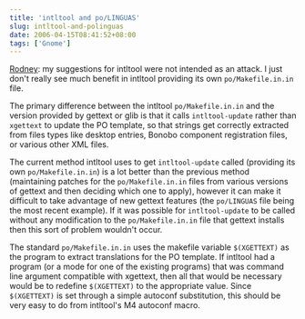 ```yaml
---
title: 'intltool and po/LINGUAS'
slug: intltool-and-polinguas
date: 2006-04-15T08:41:52+08:00
tags: ['Gnome']
---
```


[Rodney](http://primates.ximian.com/~dobey/?date=2006-04-12): my
suggestions for intltool were not intended as an attack. I just don\'t
really see much benefit in intltool providing its own
`po/Makefile.in.in` file.

The primary difference between the intltool `po/Makefile.in.in` and the
version provided by gettext or glib is that it calls `intltool-update`
rather than `xgettext` to update the PO template, so that strings get
correctly extracted from files types like desktop entries, Bonobo
component registration files, or various other XML files.

The current method intltool uses to get `intltool-update` called
(providing its own `po/Makefile.in.in`) is a lot better than the
previous method (maintaining patches for the `po/Makefile.in.in` files
from various versions of gettext and then deciding which one to apply),
however it can make it difficult to take advantage of new gettext
features (the `po/LINGUAS` file being the most recent example). If it
was possible for `intltool-update` to be called without any modification
to the `po/Makefile.in.in` file that gettext installs then this sort of
problem wouldn\'t occur.

The standard `po/Makefile.in.in` uses the makefile variable
`$(XGETTEXT)` as the program to extract translations for the PO
template. If intltool had a program (or a mode for one of the existing
programs) that was command line argument compatible with xgettext, then
all that would be necessary would be to redefine `$(XGETTEXT)` to the
appropriate value. Since `$(XGETTEXT)` is set through a simple autoconf
substitution, this should be very easy to do from intltool\'s M4
autoconf macro.
